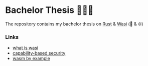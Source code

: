# Bachelor Thesis 👨🏻‍🎓

The repository contains my bachelor thesis on [Rust](https://www.rust-lang.org/it) & [Wasi](https://wasi.dev/) (🦀 & 🌐)
### Links

- [what is wasi](https://www.infoq.com/presentations/wasi-system-interface/)
- [capability-based security](https://en.wikipedia.org/wiki/Capability-based_security)
- [wasm by example](https://github.com/torch2424/wasm-by-example)